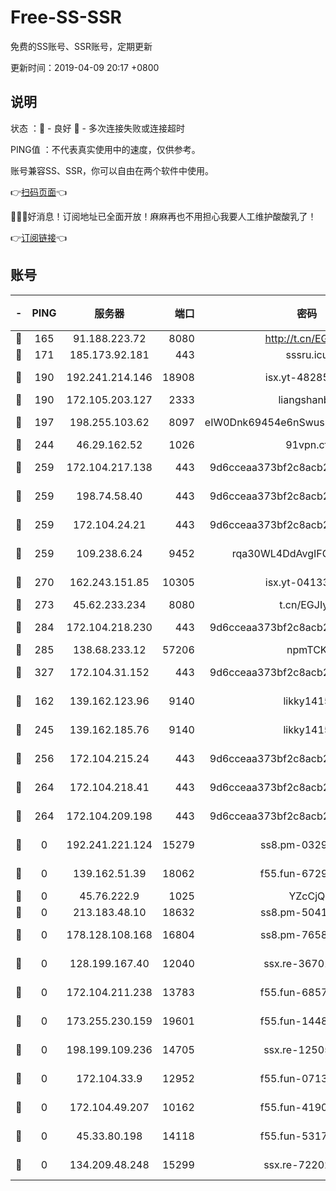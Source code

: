 # Free-SS-SSR

免费的SS账号、SSR账号，定期更新

更新时间：2019-04-09 20:17 +0800

## 说明

状态     ：🙂 - 良好 🙁 - 多次连接失败或连接超时

PING值   ：不代表真实使用中的速度，仅供参考。

账号兼容SS、SSR，你可以自由在两个软件中使用。

👉[扫码页面](https://liesauer.github.io/Free-SS-SSR/)👈

🎉🎉🎉好消息！订阅地址已全面开放！麻麻再也不用担心我要人工维护酸酸乳了！

👉[订阅链接](https://www.liesauer.net/yogurt/subscribe?ACCESS_TOKEN=DAYxR3mMaZAsaqUb)👈

## 账号

|-|PING|服务器|端口|密码|加密方式|区域|
|:----:|:----:|:-----:|-----:|:----:|:----:|:----:|
|🙂|165|91.188.223.72|8080|http://t.cn/EGJIyrl|rc4-md5|RU|
|🙂|171|185.173.92.181|443|sssru.icu|rc4-md5|RU|
|🙂|190|192.241.214.146|18908|isx.yt-48285682|aes-256-cfb|US|
|🙂|190|172.105.203.127|2333|liangshanbo|chacha20|JP|
|🙂|197|198.255.103.62|8097|eIW0Dnk69454e6nSwuspv9DmS201tQ0D|aes-256-cfb|US|
|🙂|244|46.29.162.52|1026|91vpn.cf|rc4-md5|RU|
|🙂|259|172.104.217.138|443|9d6cceaa373bf2c8acb22e60b6a58be6|aes-256-cfb|US|
|🙂|259|198.74.58.40|443|9d6cceaa373bf2c8acb22e60b6a58be6|aes-256-cfb|US|
|🙂|259|172.104.24.21|443|9d6cceaa373bf2c8acb22e60b6a58be6|aes-256-cfb|US|
|🙂|259|109.238.6.24|9452|rqa30WL4DdAvgIFG6Fs3znzTa|aes-256-cfb|FR|
|🙂|270|162.243.151.85|10305|isx.yt-04133682|aes-256-cfb|US|
|🙂|273|45.62.233.234|8080|t.cn/EGJIyrl|rc4-md5|CA|
|🙂|284|172.104.218.230|443|9d6cceaa373bf2c8acb22e60b6a58be6|aes-256-cfb|US|
|🙂|285|138.68.233.12|57206|npmTCK|rc4-md5|US|
|🙂|327|172.104.31.152|443|9d6cceaa373bf2c8acb22e60b6a58be6|aes-256-cfb|US|
|🙂|162|139.162.123.96|9140|likky1415|aes-256-cfb|JP|
|🙂|245|139.162.185.76|9140|likky1415|aes-256-cfb|DE|
|🙂|256|172.104.215.24|443|9d6cceaa373bf2c8acb22e60b6a58be6|aes-256-cfb|US|
|🙂|264|172.104.218.41|443|9d6cceaa373bf2c8acb22e60b6a58be6|aes-256-cfb|US|
|🙂|264|172.104.209.198|443|9d6cceaa373bf2c8acb22e60b6a58be6|aes-256-cfb|US|
|🙁|0|192.241.221.124|15279|ss8.pm-03297387|aes-256-cfb|US|
|🙁|0|139.162.51.39|18062|f55.fun-67295461|aes-256-cfb|SG|
|🙁|0|45.76.222.9|1025|YZcCjQ|rc4-md5|JP|
|🙁|0|213.183.48.10|18632|ss8.pm-50413553|rc4-md5|RU|
|🙁|0|178.128.108.168|16804|ss8.pm-76588510|aes-256-cfb|SG|
|🙁|0|128.199.167.40|12040|ssx.re-36701064|aes-256-cfb|SG|
|🙁|0|172.104.211.238|13783|f55.fun-68574119|aes-256-cfb|US|
|🙁|0|173.255.230.159|19601|f55.fun-14484669|aes-256-cfb|US|
|🙁|0|198.199.109.236|14705|ssx.re-12505004|aes-256-cfb|US|
|🙁|0|172.104.33.9|12952|f55.fun-07138096|aes-256-cfb|SG|
|🙁|0|172.104.49.207|10162|f55.fun-41905372|aes-256-cfb|SG|
|🙁|0|45.33.80.198|14118|f55.fun-53173364|aes-256-cfb|US|
|🙁|0|134.209.48.248|15299|ssx.re-72202420|aes-256-cfb|US|
